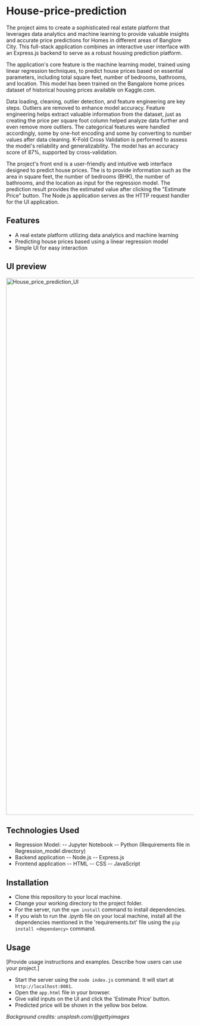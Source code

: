 # House-price-prediction

The project aims to create a sophisticated real estate platform that leverages data analytics and machine learning to provide valuable insights and accurate price predictions for Homes in different areas of Banglore City. This full-stack application combines an interactive user interface with an Express.js backend to serve as a robust housing prediction platform.

The application's core feature is the machine learning model, trained using linear regression techniques, to predict house prices based on essential parameters, including total square feet, number of bedrooms, bathrooms, and location. This model has been trained on the Bangalore home prices dataset of historical housing prices available on Kaggle.com.

Data loading, cleaning, outlier detection, and feature engineering are key steps. Outliers are removed to enhance model accuracy. Feature engineering helps extract valuable information from the dataset, just as creating the price per square foot column helped analyze data further and even remove more outliers. The categorical features were handled accordingly, some by one-hot encoding and some by converting to number values after data cleaning. K-Fold Cross Validation is performed to assess the model's reliability and generalizability. The model has an accuracy score of 87%, supported by cross-validation.

The project's front end is a user-friendly and intuitive web interface designed to predict house prices. The is to provide information such as the area in square feet, the number of bedrooms (BHK), the number of bathrooms, and the location as input for the regression model. The prediction result provides the estimated value after clicking the "Estimate Price" button. The Node.js application serves as the HTTP request handler for the UI application.

## Features
- A real estate platform utilizing data analytics and machine learning
- Predicting house prices based using a linear regression model
- Simple UI for easy interaction

## UI preview

<img width="1439" alt="House_price_prediction_UI" src="https://github.com/s-mehakkk/House-price-prediction/assets/75841992/8b997ef4-0d1f-4dc4-be6e-e4df1e2d205c">


## Technologies Used
- Regression Model:
  -- Jupyter Notebook
  -- Python
  (Requirements file in Regression_model directory)
- Backend application
  -- Node.js
  -- Express.js
- Frontend application
  -- HTML
  -- CSS
  -- JavaScript

## Installation
- Clone this repository to your local machine.
- Change your working directory to the project folder.
- For the server, run the `npm install` command to install dependencies.
- If you wish to run the .ipynb file on your local machine, install all the dependencies mentioned in the 'requirements.txt' file using the `pip install <dependancy>` command.

## Usage
[Provide usage instructions and examples. Describe how users can use your project.]
- Start the server using the `node index.js` command. It will start at `http://localhost:8081`.
- Open the `app.html` file in your browser.
- Give valid inputs on the UI and click the 'Estimate Price' button.
- Predicted price will be shown in the yellow box below.

*Background credits: unsplash.com/@gettyimages*
